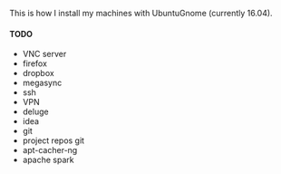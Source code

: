 This is how I install my machines with UbuntuGnome (currently 16.04).

#### TODO
 - VNC server
 - firefox
 - dropbox
 - megasync
 - ssh
 - VPN
 - deluge
 - idea
 - git
 - project repos git
 - apt-cacher-ng
 - apache spark
